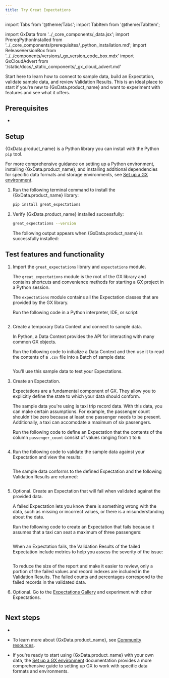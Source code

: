 ```yaml
---
title: Try Great Expectations
---
```

import Tabs from '@theme/Tabs';
import TabItem from '@theme/TabItem';

import GxData from '../_core_components/_data.jsx';
import PrereqPythonInstalled from '../_core_components/prerequisites/_python_installation.md';
import ReleaseVersionBox from '../../components/versions/_gx_version_code_box.mdx'
import GxCloudAdvert from '/static/docs/_static_components/_gx_cloud_advert.md'

Start here to learn how to connect to sample data, build an Expectation, validate sample data, and review Validation Results. This is an ideal place to start if you're new to {GxData.product_name} and want to experiment with features and see what it offers.

## Prerequisites

- <PrereqPythonInstalled/>

## Setup

{GxData.product_name} is a Python library you can install with the Python `pip` tool.

For more comprehensive guidance on setting up a Python environment, installing {GxData.product_name}, and installing additional dependencies for specific data formats and storage environments, see [Set up a GX environment](/core/installation_and_setup/install_gx.md).

1. Run the following terminal command to install the {GxData.product_name} library:

   ```bash title="Terminal input"
   pip install great_expectations
   ```

2. Verify {GxData.product_name} installed successfully:

   ```bash title="Terminal input"
   great_expectations --version
   ```

   The following output appears when {GxData.product_name} is successfully installed:

   <ReleaseVersionBox/>


## Test features and functionality

<Tabs>

<TabItem value="procedure" label="Procedure">

1. Import the `great_expectations` library and `expectations` module.

   The `great_expectations` module is the root of the GX library and contains shortcuts and convenience methods for starting a GX project in a Python session.

   The `expectations` module contains all the Expectation classes that are provided by the GX library.

   Run the following code in a Python interpreter, IDE, or script:

   ```python title="Python input" name="docs/docusaurus/docs/core/introduction/try_gx.py imports"
   ```

3. Create a temporary Data Context and connect to sample data.

   In Python, a Data Context provides the API for interacting with many common GX objects.

   Run the following code to initialize a Data Context and then use it to read the contents of a `.csv` file into a Batch of sample data:

   ```python title="Python input" name="docs/docusaurus/docs/core/introduction/try_gx.py set up"
   ```
   
   You'll use this sample data to test your Expectations.

3. Create an Expectation.

   Expectations are a fundamental component of GX.  They allow you to explicitly define the state to which your data should conform.

   The sample data you're using is taxi trip record data. With this data, you can make certain assumptions.  For example, the passenger count shouldn't be zero because at least one passenger needs to be present.  Additionally, a taxi can accomodate a maximum of six passengers.

   Run the following code to define an Expectation that the contents of the column `passenger_count` consist of values ranging from `1` to `6`: 

   ```python title="Python input" name="docs/docusaurus/docs/core/introduction/try_gx.py create an expectation"
   ```

4. Run the following code to validate the sample data against your Expectation and view the results:

   ```python title="Python input" name="docs/docusaurus/docs/core/introduction/try_gx.py validate and view results"
   ```

   The sample data conforms to the defined Expectation and the following Validation Results are returned:

   ```python title="Python output" name="docs/docusaurus/docs/core/introduction/try_gx.py output1"
   ```

5. Optional. Create an Expectation that will fail when validated against the provided data.

   A failed Expectation lets you know there is something wrong with the data, such as missing or incorrect values, or there is a misunderstanding about the data.

   Run the following code to create an Expectation that fails because it assumes that a taxi can seat a maximum of three passengers:

   ```python title="Python input" name="docs/docusaurus/docs/core/introduction/try_gx.py validate and view failed results"
   ```

   When an Expectation fails, the Validation Results of the failed Expectation include metrics to help you assess the severity of the issue:

   ```python title="Python output" name="docs/docusaurus/docs/core/introduction/try_gx.py failed output"
   ```

   To reduce the size of the report and make it easier to review, only a portion of the failed values and record indexes are included in the Validation Results.  The failed counts and percentages correspond to the failed records in the validated data.

6. Optional. Go to the [Expectations Gallery](https://greatexpectations.io/expectations) and experiment with other Expectations.

</TabItem>

<TabItem value="sample_code" label="Sample code">

```python title="Full example script" name="docs/docusaurus/docs/core/introduction/try_gx.py full example script"
```

</TabItem>

</Tabs>

## Next steps

- <GxCloudAdvert/>

- To learn more about {GxData.product_name}, see [Community resources](/core/introduction/community_resources.md).

- If you're ready to start using {GxData.product_name} with your own data, the [Set up a GX environment](/core/installation_and_setup/install_gx.md) documentation provides a more comprehensive guide to setting up GX to work with specific data formats and environments.

